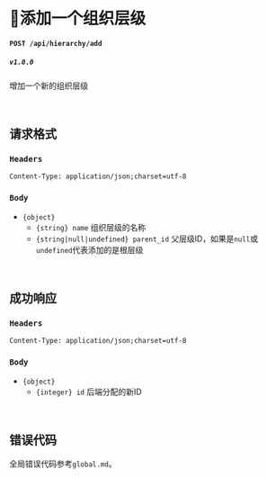 # 添加一个组织层级

#### ```POST /api/hierarchy/add```
##### ```v1.0.0```
增加一个新的组织层级

<br />

## 请求格式
### ```Headers```
```Content-Type: application/json;charset=utf-8```

### ```Body```
* ```{object}```
  * ```{string} name``` 组织层级的名称
  * ```{string|null|undefined} parent_id``` 父层级ID，如果是```null```或```undefined```代表添加的是根层级

<br />

## 成功响应
### ```Headers```
```Content-Type: application/json;charset=utf-8```

### ```Body```
* ```{object}```
  * ```{integer} id``` 后端分配的新ID

<br />

## 错误代码
全局错误代码参考```global.md```。
